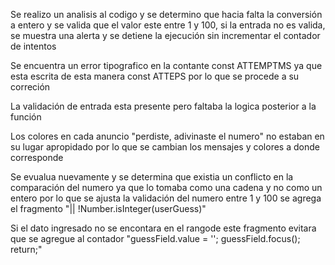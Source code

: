 Se realizo un analisis al codigo y se determino que hacia falta la conversión a entero y se valida que el valor este entre 1 y 100, si la entrada no es valida, se muestra una alerta y se detiene la ejecución sin incrementar el contador de intentos

Se encuentra un error tipografico en la contante const ATTEMPTMS ya que esta escrita de esta manera const ATTEPS por lo que se procede a su correción

La validación de entrada esta presente pero faltaba la logica posterior a la función

Los colores en cada anuncio "perdiste, adivinaste el numero" no estaban en su lugar apropidado por lo que se cambian los mensajes y colores a donde corresponde

Se evualua nuevamente y se determina que existia un conflicto en la comparación del numero ya que lo tomaba como una cadena y no como un entero por lo que se ajusta  la validación del numero entre 1 y 100 se agrega el fragmento "|| !Number.isInteger(userGuess)"

Si el dato ingresado no se encontara en el rangode este fragmento evitara que se agregue al contador "guessField.value = ''; guessField.focus(); return;"

